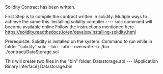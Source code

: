 Solidity Contract has been written.

First Step is to compile the contract written in solidity.
Mutiple ways to achieve the same this.
Installing solidity compiler ---- solc command will become available online
Follow the instructions mentioned here https://solidity.readthedocs.io/en/develop/installing-solidity.html

Prerequisite: Solidity is installed on the system.
Command to run while in folder "solidity"
    solc --bin --abi --overwrite -o ./bin ./contract/DataStorage.sol

This will create two files in the "bin" folder.
Datastorage.abi --- [Application Binary Interface] 
Datastorage.bin